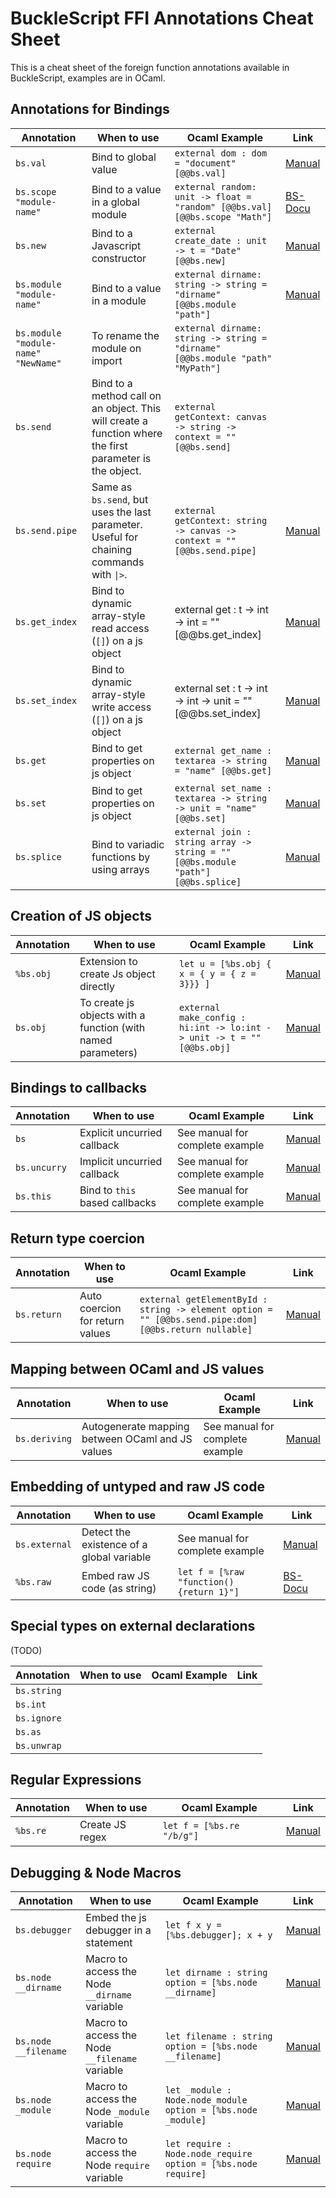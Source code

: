 # BuckleScript FFI Annotations Cheat Sheet

This is a cheat sheet of the foreign function annotations available in BuckleScript, examples are in OCaml.

## Annotations for Bindings

Annotation|When to use|Ocaml Example|Link| 
---|---|---|---|
`bs.val`|Bind to global value|`external dom : dom = "document" [@@bs.val]`|[Manual](https://bucklescript.github.io/bucklescript/Manual.html#_binding_to_global_value_code_bs_val_code)|
`bs.scope "module-name"`|Bind to a value in a global module|`external random: unit -> float = "random" [@@bs.val][@@bs.scope "Math"]`|[BS-Docu](https://bucklescript.github.io/docs/en/bind-to-global-values.html#global-modules)|
`bs.new`|Bind to a Javascript constructor|`external create_date : unit -> t = "Date" [@@bs.new]`|[Manual](https://bucklescript.github.io/bucklescript/Manual.html#_binding_to_javascript_constructor_code_bs_new_code)|
`bs.module "module-name"`|Bind to a value in a module|`external dirname: string -> string = "dirname" [@@bs.module "path"]`|[Manual](https://bucklescript.github.io/bucklescript/Manual.html#_binding_to_a_value_from_a_module_code_bs_module_code)|
`bs.module "module-name" "NewName"`|To rename the module on import|`external dirname: string -> string = "dirname" [@@bs.module "path" "MyPath"]`||
`bs.send`|Bind to a method call on an object. This will create a function where the first parameter is the object.|`external getContext: canvas -> string -> context = "" [@@bs.send]` ||
`bs.send.pipe`|Same as `bs.send`, but uses the last parameter. Useful for chaining commands with `\|>`.|`external getContext: string -> canvas -> context = "" [@@bs.send.pipe]` |[Manual](https://bucklescript.github.io/docs/en/function.html#chaining)|
`bs.get_index`|Bind to dynamic array-style read access (`[]`) on a js object|external get : t -> int -> int = "" [@@bs.get_index]|[Manual](https://bucklescript.github.io/bucklescript/Manual.html#_binding_to_dynamic_key_access_set_code_bs_set_index_code_code_bs_get_index_code)|
`bs.set_index`|Bind to dynamic array-style write access (`[]`) on a js object|external set : t -> int -> int -> unit = "" [@@bs.set_index]|[Manual](https://bucklescript.github.io/bucklescript/Manual.html#_binding_to_dynamic_key_access_set_code_bs_set_index_code_code_bs_get_index_code)|
`bs.get`|Bind to get properties on js object|`external get_name : textarea -> string = "name" [@@bs.get]`|[Manual](https://bucklescript.github.io/bucklescript/Manual.html#_binding_to_getter_setter_code_bs_get_code_code_bs_set_code)|
`bs.set`|Bind to get properties on js object|`external set_name : textarea -> string -> unit = "name" [@@bs.set]`|[Manual](https://bucklescript.github.io/bucklescript/Manual.html#_binding_to_getter_setter_code_bs_get_code_code_bs_set_code)|
`bs.splice`|Bind to variadic functions by using arrays|`external join : string array -> string = "" [@@bs.module "path"] [@@bs.splice]`|[Manual](https://bucklescript.github.io/bucklescript/Manual.html#_splice_calling_convention_code_bs_splice_code)

## Creation of JS objects

Annotation|When to use|Ocaml Example|Link| 
---|---|---|---|
`%bs.obj`|Extension to create Js object directly|`let u = [%bs.obj { x = { y = { z = 3}}} ]`|[Manual](https://bucklescript.github.io/bucklescript/Manual.html#_create_js_objects_using_bs_obj)|
`bs.obj`|To create js objects with a function (with named parameters)|`external make_config : hi:int -> lo:int -> unit -> t = "" [@@bs.obj]`|[Manual](https://bucklescript.github.io/bucklescript/Manual.html#_create_js_objects_using_external)|

## Bindings to callbacks

Annotation|When to use|Ocaml Example|Link| 
---|---|---|---|
`bs`|Explicit uncurried callback|See manual for complete example|[Manual](https://bucklescript.github.io/bucklescript/Manual.html#__code_bs_code_for_explicit_uncurried_callback)|
`bs.uncurry`|Implicit uncurried callback|See manual for complete example|[Manual](https://bucklescript.github.io/bucklescript/Manual.html#__code_bs_uncurry_code_for_implicit_uncurried_callback_since_1_5_0)|
`bs.this`|Bind to `this` based callbacks|See manual for complete example|[Manual](https://bucklescript.github.io/bucklescript/Manual.html#_bindings_to_code_this_code_based_callbacks_code_bs_this_code)|


## Return type coercion

Annotation|When to use|Ocaml Example|Link| 
---|---|---|---|
`bs.return`|Auto coercion for return values|`external getElementById : string -> element option = "" [@@bs.send.pipe:dom] [@@bs.return nullable]`|[Manual](https://bucklescript.github.io/bucklescript/Manual.html#_return_value_checking_since_1_5_1)|

## Mapping between OCaml and JS values

Annotation|When to use|Ocaml Example|Link| 
---|---|---|---|
`bs.deriving`|Autogenerate mapping between OCaml and JS values |See manual for complete example|[Manual](https://bucklescript.github.io/bucklescript/Manual.html#_mapping_between_js_values_and_ocaml_values_since_2_1_0)|

## Embedding of untyped and raw JS code

Annotation|When to use|Ocaml Example|Link| 
---|---|---|---|
`bs.external`|Detect the existence of a global variable|See manual for complete example|[Manual](https://bucklescript.github.io/bucklescript/Manual.html#_detect_global_variable_existence_code_bs_external_code_since_1_5_1)|
`%bs.raw`|Embed raw JS code (as string)|`let f = [%raw "function() {return 1}"]`|[BS-Docu](https://bucklescript.github.io/docs/en/embed-raw-javascript.html)|

## Special types on external declarations

(TODO)

Annotation|When to use|Ocaml Example|Link| 
---|---|---|---|
`bs.string`||||
`bs.int`||||
`bs.ignore`||||
`bs.as`||||
`bs.unwrap`||||

## Regular Expressions

Annotation|When to use|Ocaml Example|Link| 
---|---|---|---|
`%bs.re`|Create JS regex|`let f = [%bs.re "/b/g"]`|[Manual](https://bucklescript.github.io/bucklescript/Manual.html#_regex_support)|

## Debugging & Node Macros

Annotation|When to use|Ocaml Example|Link| 
---|---|---|---|
`bs.debugger`|Embed the js debugger in a statement|`let f x y = [%bs.debugger]; x + y`|[Manual](https://bucklescript.github.io/bucklescript/Manual.html#_debugger_support)
`bs.node __dirname`|Macro to access the Node `__dirname` variable|`let dirname : string option = [%bs.node __dirname]`|[Manual](https://bucklescript.github.io/bucklescript/Manual.html#_binding_to_nodejs_special_variables_a_href_api_node_html_bs_node_a)|
`bs.node __filename`|Macro to access the Node `__filename` variable|`let filename : string option = [%bs.node __filename]`|[Manual](https://bucklescript.github.io/bucklescript/Manual.html#_binding_to_nodejs_special_variables_a_href_api_node_html_bs_node_a)|
`bs.node _module`|Macro to access the Node `_module` variable|`let _module : Node.node_module option = [%bs.node _module]`|[Manual](https://bucklescript.github.io/bucklescript/Manual.html#_binding_to_nodejs_special_variables_a_href_api_node_html_bs_node_a)|
`bs.node require`|Macro to access the Node `require` variable|`let require : Node.node_require option = [%bs.node require]`|[Manual](https://bucklescript.github.io/bucklescript/Manual.html#_binding_to_nodejs_special_variables_a_href_api_node_html_bs_node_a)|
